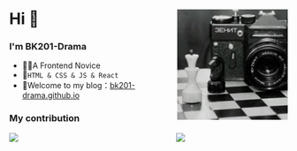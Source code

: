 <!--
**BK201-Drama/BK201-Drama** is a ✨ _special_ ✨ repository because its `README.md` (this file) appears on your GitHub profile.
-->

# Hi 👋<img align="right" src="https://raw.githubusercontent.com/BK201-Drama/picBed/main/avatar/avatar.jpeg" style="width: 200px; height: 200px">

### I'm BK201-Drama
- 👨‍💻A Frontend Novice
- 🌱`HTML & CSS & JS & React`
- 🔭Welcome to my blog：[bk201-drama.github.io](https://bk201-drama.github.io/)


### My contribution

<img align="left" src="https://github-readme-stats.vercel.app/api?username=BK201-Drama&show_icons=true" style="display: table;width: 55%"><img align="right" src="https://github-readme-stats.vercel.app/api/top-langs/?username=BK201-Drama&layout=compact" style="display: table;width: 40%">
